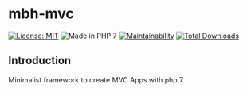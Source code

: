 # mbh-mvc
[![License: MIT](https://img.shields.io/badge/License-MIT-blue.svg)](https://opensource.org/licenses/MIT)
![Made in PHP 7](https://img.shields.io/badge/PHP-7-blue.svg)
[![Maintainability](https://api.codeclimate.com/v1/badges/53e1f1f2ad6c10baa565/maintainability)](https://codeclimate.com/github/MBHFramework/mbh-mvc/maintainability)
[![Total Downloads](https://poser.pugx.org/mbh-framework/mvc/downloads)](https://packagist.org/packages/mbh-framework/mvc)

## Introduction
Minimalist framework to create MVC Apps with php 7.
